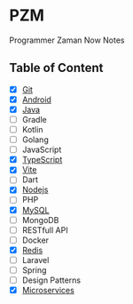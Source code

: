  # PZM

Programmer Zaman Now Notes

## Table of Content

- [x] [Git](Git)
- [x] [Android](Android)
- [x] [Java](Java)
- [ ] Gradle
- [ ] Kotlin
- [ ] Golang
- [ ] JavaScript
- [x] [TypeScript](TypeScript)
- [x] [Vite](Vite)
- [ ] Dart
- [x] [Nodejs](Nodejs)
- [ ] PHP
- [x] [MySQL](MySQL)
- [ ] MongoDB
- [ ] RESTfull API
- [ ] Docker
- [x] [Redis](Redis)
- [ ] Laravel
- [ ] Spring
- [ ] Design Patterns
- [x] [Microservices](Microservices)
